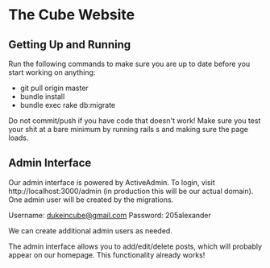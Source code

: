 The Cube Website
================

Getting Up and Running
----------------------

Run the following commands to make sure you are up to date before you start working on anything:

- git pull origin master
- bundle install
- bundle exec rake db:migrate

Do not commit/push if you have code that doesn't work! Make sure you test your shit at a bare minimum
by running rails s and making sure the page loads.


Admin Interface
---------------

Our admin interface is powered by ActiveAdmin. To login, visit http://localhost:3000/admin
(in production this will be our actual domain). One admin user will be created by the migrations.

Username: dukeincube@gmail.com
Password: 205alexander

We can create additional admin users as needed.

The admin interface allows you to add/edit/delete posts, which will probably appear on our homepage.
This functionality already works!